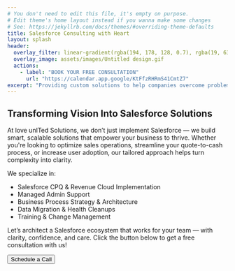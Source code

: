 ```yaml
---
# You don't need to edit this file, it's empty on purpose.
# Edit theme's home layout instead if you wanna make some changes
# See: https://jekyllrb.com/docs/themes/#overriding-theme-defaults
title: Salesforce Consulting with Heart
layout: splash
header:
  overlay_filter: linear-gradient(rgba(194, 178, 128, 0.7), rgba(19, 63, 105, 0.7))
  overlay_image: assets/images/Untitled design.gif
  actions:
    - label: "BOOK YOUR FREE CONSULTATION"
      url: "https://calendar.app.google/KtFfzRHRmS41CmtZ7"
excerpt: "Providing custom solutions to help companies overcome problems and gain the most from their CRM."
---
```


## Transforming Vision Into Salesforce Solutions
At love unITed Solutions, we don’t just implement Salesforce — we build smart, scalable solutions that empower your business to thrive. Whether you're looking to optimize sales operations, streamline your quote-to-cash process, or increase user adoption, our tailored approach helps turn complexity into clarity.

We specialize in:
* Salesforce CPQ & Revenue Cloud Implementation
* Managed Admin Support
* Business Process Strategy & Architecture
* Data Migration & Health Cleanups
* Training & Change Management

Let’s architect a Salesforce ecosystem that works for your team — with clarity, confidence, and care.
Click the button below to get a free consultation with us!

<a href="https://calendar.app.google/KtFfzRHRmS41CmtZ7" target="_blank" rel="noopener noreferrer">
  <button class="large-centered-button">
    Schedule a Call
  </button>
</a>


<meta name="description" content="love united Solutions, LLC offers personalized Salesforce consulting services to help companies maximize their CRM investment through user adoption, analytics, and tailored solutions.">

<meta property="og:title" content="Salesforce Consulting with Heart | love united Solutions, LLC">
<meta property="og:description" content="Personalized Salesforce consulting to maximize your CRM investment.">
<meta property="og:type" content="website">
<meta property="og:url" content="https://www.loveunited.solutions/">
<meta property="og:image" content="https://www.loveunited.solutions/assets/images/Large-Logo.png">

<meta name="twitter:card" content="summary_large_image">
<meta name="twitter:title" content="Salesforce Consulting with Heart">
<meta name="twitter:description" content="Personalized Salesforce consulting to maximize your CRM investment.">
<meta name="twitter:image" content="https://www.loveunited.solutions/assets/images/Large-Logo.png">
